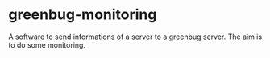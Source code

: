 # greenbug-monitoring
A software to send informations of a server to a greenbug server. The aim is to do some monitoring.
